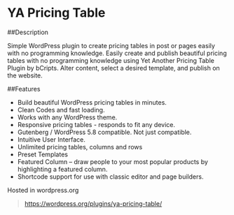 # YA Pricing Table

##Description

Simple WordPress plugin to create pricing tables in post or pages easily with no programming knowledge. Easily create and publish beautiful pricing tables with no programming knowledge using Yet Another Pricing Table Plugin by bCripts. Alter content, select a desired template, and publish on the website.

##Features

* Build beautiful WordPress pricing tables in minutes.
* Clean Codes and fast loading.
* Works with any WordPress theme.
* Responsive pricing tables - responds to fit any device.
* Gutenberg / WordPress 5.8 compatible. Not just compatible.
* Intuitive User Interface.
* Unlimited pricing tables, columns and rows
* Preset Templates
* Featured Column – draw people to your most popular products by highlighting a featured column.
* Shortcode support for use with classic editor and page builders.

Hosted in wordpress.org
> https://wordpress.org/plugins/ya-pricing-table/